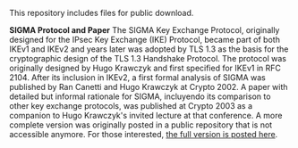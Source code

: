 This repository includes files for public download.

**SIGMA Protocol and Paper** The SIGMA Key Exchange Protocol, originally designed for the IPsec Key Exchange (IKE) Protocol, became part of both IKEv1 and IKEv2 
and years later was adopted by TLS 1.3 as the basis for the cryptographic design of the TLS 1.3 Handshake Protocol. The protocol was originally designed by 
Hugo Krawczyk and first specified for IKEv1 in RFC 2104. After its inclusion in IKEv2, a first formal analysis of SIGMA was published by Ran Canetti 
and Hugo Krawczyk at Crypto 2002. A paper with detailed but informal rationale for SIGMA, incluyendo its comparison to other key exchange protocols, was
published at Crypto 2003 as a companion to Hugo Krawczyk's invited lecture at that conference. A more complete version was originally posted in a public 
repository that is not accessible anymore. For those interested, [the full version is posted here](https://github.com/hugokraw/Files/blob/main/SIGMA-AKE-full.pdf). 
